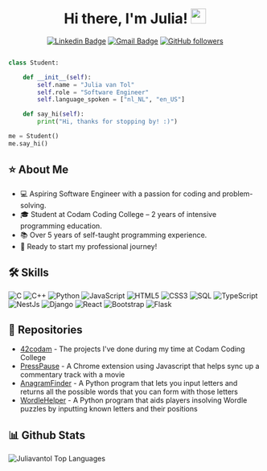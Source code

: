 <h1 align="center">
  Hi there, I'm Julia! <img src="https://media.giphy.com/media/hvRJCLFzcasrR4ia7z/giphy.gif" width="30px">
</h1>
<div align="center">
  
  [![Linkedin Badge](https://img.shields.io/badge/-LinkedIn-blue?style=flat-square&logo=Linkedin&logoColor=white&link=https://www.linkedin.com/in/juliavantol/)](https://www.linkedin.com/in/juliavantol/)
  [![Gmail Badge](https://img.shields.io/badge/-Gmail-c14438?style=flat-square&logo=Gmail&logoColor=white&link=mailto:julia.aleidavantol@gmail.com)](mailto:julia.aleidavantol@gmail.com)
  [![GitHub followers](https://img.shields.io/github/followers/juliavantol?label=Follow&style=social)](https://github.com/juliavantol/?tab=follow)
</div>

```python

class Student:

    def __init__(self):
        self.name = "Julia van Tol"
        self.role = "Software Engineer"
        self.language_spoken = ["nl_NL", "en_US"]

    def say_hi(self):
        print("Hi, thanks for stopping by! :)")

me = Student()
me.say_hi()
```

## ⭐ About Me
- 💻 Aspiring Software Engineer with a passion for coding and problem-solving.
- 🎓 Student at Codam Coding College – 2 years of intensive programming education.
- 📚 Over 5 years of self-taught programming experience.
- 🚀 Ready to start my professional journey!

## 🛠️ Skills
<p>
  <img alt="C" src="https://img.shields.io/badge/-C-00599C?style=flat-square&logo=c&logoColor=white" />
  <img alt="C++" src="https://img.shields.io/badge/-C++-00599C?style=flat-square&logo=c%2B%2B&logoColor=white" />
  <img alt="Python" src="https://img.shields.io/badge/-Python-3670A0?style=flat-square&logo=python&logoColor=ffdd54" />
  <img alt="JavaScript" src="https://img.shields.io/badge/-JavaScript-F7DF1E?style=flat-square&logo=javascript&logoColor=black" />
  <img alt="HTML5" src="https://img.shields.io/badge/-HTML5-E34F26?style=flat-square&logo=html5&logoColor=white" />
  <img alt="CSS3" src="https://img.shields.io/badge/-CSS3-1572B6?style=flat-square&logo=css3&logoColor=white" />
  <img alt="SQL" src="https://img.shields.io/badge/-SQL-2576A2?style=flat-square&logo=postgresql&logoColor=white" />
  <img alt="TypeScript" src="https://img.shields.io/badge/-TypeScript-007ACC?style=flat-square&logo=typescript&logoColor=white" />
  <img alt="NestJs" src="https://img.shields.io/badge/-NestJs-EA2845?style=flat-square&logo=nestjs&logoColor=white" />
  <img alt="Django" src="https://img.shields.io/badge/-Django-092E20?style=flat-square&logo=django&logoColor=white" />
  <img alt="React" src="https://img.shields.io/badge/-React-45b8d8?style=flat-square&logo=react&logoColor=white" />
  <img alt="Bootstrap" src="https://img.shields.io/badge/-Bootstrap-563D7C?style=flat-square&logo=bootstrap&logoColor=white" />
  <img alt="Flask" src="https://img.shields.io/badge/-Flask-000000?style=flat-square&logo=flask&logoColor=white" />
</p>

## 📂 Repositories

- [42codam](https://github.com/juliavantol/42codam) - The projects I've done during my time at Codam Coding College
- [PressPause](https://github.com/juliavantol/PressPause) - A Chrome extension using Javascript that helps sync up a commentary track with a movie
- [AnagramFinder](https://github.com/juliavantol/practice/tree/master/AnagramFinder) - A Python program that lets you input letters and returns all the possible words that you can form with those letters
- [WordleHelper](https://github.com/juliavantol/practice/tree/master/WordleHelper)  - A Python program that aids players insolving Wordle puzzles by inputting known letters and their positions

  
## 📊 Github Stats
<img src="https://github-readme-stats.vercel.app/api/top-langs/?username=juliavantol&layout=compact&theme=light&bg_color=FFFFFF" alt="Juliavantol Top Languages"/>
